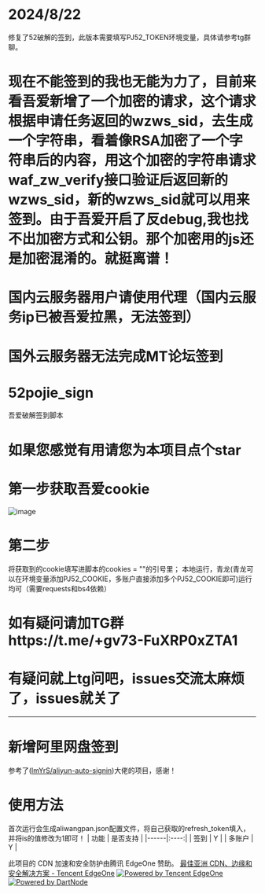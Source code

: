 # 2024/8/22
修复了52破解的签到，此版本需要填写PJ52_TOKEN环境变量，具体请参考tg群聊。
# 现在不能签到的我也无能为力了，目前来看吾爱新增了一个加密的请求，这个请求根据申请任务返回的wzws_sid，去生成一个字符串，看着像RSA加密了一个字符串后的内容，用这个加密的字符串请求waf_zw_verify接口验证后返回新的wzws_sid，新的wzws_sid就可以用来签到。由于吾爱开启了反debug,我也找不出加密方式和公钥。那个加密用的js还是加密混淆的。就挺离谱！
# 国内云服务器用户请使用代理（国内云服务ip已被吾爱拉黑，无法签到）
# 国外云服务器无法完成MT论坛签到
# 52pojie_sign
吾爱破解签到脚本
# 如果您感觉有用请您为本项目点个star
# 第一步获取吾爱cookie
![image](https://user-images.githubusercontent.com/104408988/215322514-71589c11-1454-4db1-acf5-3d0066c8334b.png)
# 第二步
将获取到的cookie填写进脚本的cookies = ""的引号里；
本地运行，青龙(青龙可以在环境变量添加PJ52_COOKIE，多账户直接添加多个PJ52_COOKIE即可)运行均可（需要requests和bs4依赖）
# 如有疑问请加TG群https://t.me/+gv73-FuXRP0xZTA1
# 有疑问就上tg问吧，issues交流太麻烦了，issues就关了
------------------------------------------------------
# 新增阿里网盘签到
参考了([ImYrS/aliyun-auto-signin](https://github.com/ImYrS/aliyun-auto-signin))大佬的项目，感谢！
# 使用方法
首次运行会生成aliwangpan.json配置文件，将自己获取的refresh_token填入，并将is的值修改为1即可！
| 功能   | 是否支持 |
|------|:----:|
| 签到   |  Y   |
| 多账户  |  Y   |

此项目的 CDN 加速和安全防护由腾讯 EdgeOne 赞助。
[最佳亚洲 CDN、边缘和安全解决方案 - Tencent EdgeOne](https://edgeone.ai/?from=github)
[![Powered by Tencent EdgeOne](https://edgeone.ai/media/34fe3a45-492d-4ea4-ae5d-ea1087ca7b4b.png)](https://edgeone.ai/?from=github "最佳亚洲 CDN、边缘和安全解决方案 - Tencent EdgeOne")
[![Powered by DartNode](https://dartnode.com/branding/DN-Open-Source-sm.png)](https://dartnode.com "Powered by DartNode - Free VPS for Open Source")
